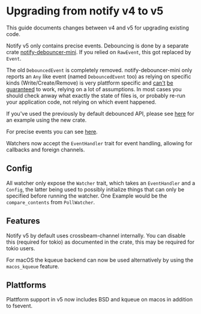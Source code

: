 # Upgrading from notify v4 to v5

This guide documents changes between v4 and v5 for upgrading existing code.

Notify v5 only contains precise events. Debouncing is done by a separate crate [notify-debouncer-mini](https://github.com/notify-rs/notify/tree/main/notify-debouncer-mini). If you relied on `RawEvent`, this got replaced by `Event`.

The old `DebouncedEvent` is completely removed. notify-debouncer-mini only reports an `Any` like event (named `DebouncedEvent` too) as relying on specific kinds (Write/Create/Remove) is very plattform specific and [can't](https://github.com/notify-rs/notify/issues/261) [be](https://github.com/notify-rs/notify/issues/187) [guaranteed](https://github.com/notify-rs/notify/issues/272) to work, relying on a lot of assumptions. In most cases you should check anway what exactly the state of files is, or probably re-run your application code, not relying on which event happened.

If you've used the previously by default debounced API, please see [here](https://github.com/notify-rs/notify/blob/main/examples/debounced.rs) for an example using the new crate.

For precise events you can see [here](https://github.com/notify-rs/notify/blob/main/examples/monitor_raw.rs).

Watchers now accept the `EventHandler` trait for event handling, allowing for callbacks and foreign channels.

## Config

All watcher only expose the `Watcher` trait, which takes an `EventHandler` and a `Config`, the latter being used to possibly initialize things that can only be specified before running the watcher. One Example would be the `compare_contents` from `PollWatcher`.

## Features

Notify v5 by default uses crossbeam-channel internally. You can disable this (required for tokio) as documented in the crate, this may be required for tokio users.

For macOS the kqueue backend can now be used alternatively by using the `macos_kqueue` feature.

## Plattforms

Plattform support in v5 now includes BSD and kqueue on macos in addition to fsevent.